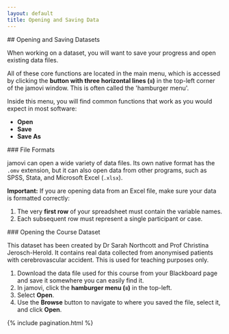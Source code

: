 ```yaml
---
layout: default
title: Opening and Saving Data
---
```


<div class="explanation" markdown="1">
## Opening and Saving Datasets

When working on a dataset, you will want to save your progress and open existing data files.

All of these core functions are located in the main menu, which is accessed by clicking the **button with three horizontal lines (`≡`)** in the top-left corner of the jamovi window. This is often called the 'hamburger menu'.

Inside this menu, you will find common functions that work as you would expect in most software:
*   **Open**
*   **Save**
*   **Save As**
</div>

<div class="explanation" markdown="1">
### File Formats

jamovi can open a wide variety of data files. Its own native format has the `.omv` extension, but it can also open data from other programs, such as SPSS, Stata, and Microsoft Excel (`.xlsx`).

**Important:** If you are opening data from an Excel file, make sure your data is formatted correctly:
1.  The very **first row** of your spreadsheet must contain the variable names.
2.  Each subsequent row must represent a single participant or case.
</div>

<div class="instructions" markdown="1">
### Opening the Course Dataset

This dataset has been created by Dr Sarah Northcott and Prof Christina Jerosch-Herold. It contains real data collected from anonymised patients with cerebrovascular accident. This is used for teaching purposes only.

1.  Download the data file used for this course from your Blackboard page and save it somewhere you can easily find it.
2.  In jamovi, click the **hamburger menu (`≡`)** in the top-left.
3.  Select **Open**.
4.  Use the **Browse** button to navigate to where you saved the file, select it, and click **Open**.
</div>

<!-- This automatically adds the "Previous" and "Next" navigation buttons -->
{% include pagination.html %}

